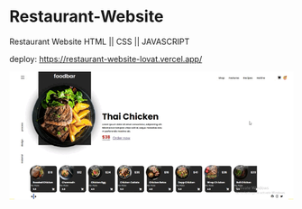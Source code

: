 # Restaurant-Website
Restaurant Website HTML || CSS || JAVASCRIPT

deploy: https://restaurant-website-lovat.vercel.app/

<img src="background.gif">